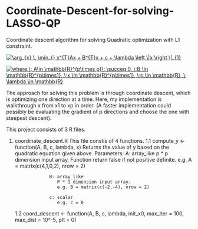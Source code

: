 # Coordinate-Descent-for-solving-LASSO-QP
Coordinate descent algorithm for solving Quadratic optimization with L1 constraint.

<a href="https://www.codecogs.com/eqnedit.php?latex=\arg_{x}&space;\,&space;\min_{}&space;x^{T}Ax&space;&plus;&space;B^{T}x&space;&plus;&space;c&space;&plus;&space;\lambda&space;\left&space;\|x&space;\right&space;\|_{1}" target="_blank"><img src="https://latex.codecogs.com/gif.latex?\arg_{x}&space;\,&space;\min_{}&space;x^{T}Ax&space;&plus;&space;B^{T}x&space;&plus;&space;c&space;&plus;&space;\lambda&space;\left&space;\|x&space;\right&space;\|_{1}" title="\arg_{x} \, \min_{} x^{T}Ax + B^{T}x + c + \lambda \left \|x \right \|_{1}" /></a>

<a href="https://www.codecogs.com/eqnedit.php?latex=where&space;\;&space;A\in&space;\mathbb{R}^{p\times&space;p}\:&space;\succeq&space;0,&space;\;B&space;\in&space;\mathbb{R}^{p\times1},&space;\;x&space;\in&space;\mathbb{R}^{p\times1},&space;\;c&space;\in&space;\mathbb{R},&space;\;&space;\lambda&space;\in&space;\mathbb{R}" target="_blank"><img src="https://latex.codecogs.com/gif.latex?where&space;\;&space;A\in&space;\mathbb{R}^{p\times&space;p}\:&space;\succeq&space;0,&space;\;B&space;\in&space;\mathbb{R}^{p\times1},&space;\;x&space;\in&space;\mathbb{R}^{p\times1},&space;\;c&space;\in&space;\mathbb{R},&space;\;&space;\lambda&space;\in&space;\mathbb{R}" title="where \; A\in \mathbb{R}^{p\times p}\: \succeq 0, \;B \in \mathbb{R}^{p\times1}, \;x \in \mathbb{R}^{p\times1}, \;c \in \mathbb{R}, \; \lambda \in \mathbb{R}" /></a>

The approach for solving this problem is through coordinate descent, which is optimizing one direction at a time. Here, my implementation is walkthrough x from x1 to xp in order. (A faster implementation could possibly be evaluating the gradient of p directions and choose the one with steepest descent).

This project consists of 3 R files.

1. coordinate_descent.R
    This file constis of 4 functions.
    1.1 compute_y <- function(A, B, c, lambda, x)
        Returns the value of y based on the quadratic equation given above.
        Parameters: A: array_like
                       p * p dimension input array. Function return false if not positive definite.
                       e.g. A = matrix(c(4,1,0,2), nrow = 2)
                       
                    B: array_like
                       P * 1 dimension input array.
                       e.g. B = matrix(c(-2,-4), nrow = 2)
                       
                    c: scalar
                       e.g. c = 0
                       
    1.2 coord_descent <- function(A, B, c, lambda, init_x0, max_iter = 100, max_dist = 10^-5, plt = 0)
